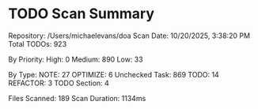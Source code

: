 TODO Scan Summary
=================
Repository: /Users/michaelevans/doa
Scan Date: 10/20/2025, 3:38:20 PM
Total TODOs: 923

By Priority:
  High: 0
  Medium: 890
  Low: 33

By Type:
  NOTE: 27
  OPTIMIZE: 6
  Unchecked Task: 869
  TODO: 14
  REFACTOR: 3
  TODO Section: 4

Files Scanned: 189
Scan Duration: 1134ms